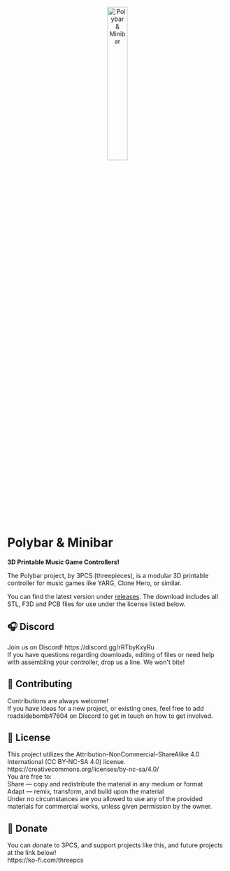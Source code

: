 <br/>
<div align="center">
<img src="https://imgur.com/fd4e615e-759c-47ea-a505-5b99f5a7001a" width="30%" alt="Polybar & Minibar">
</div>



# Polybar & Minibar
**3D Printable Music Game Controllers!**

The Polybar project, by 3PCS (threepieces), is a modular 3D printable controller for music games like YARG, Clone Hero, or similar.
  
You can find the latest version under [releases](https://github.com/roadsidebomb/Polybar-Minibar-3D-Print-Files/releases). The download includes all STL, F3D and PCB files for use under the license listed below.

## 🎧 Discord 

<p>Join us on Discord! https://discord.gg/rRTbyKxyRu<br /> 
If you have questions regarding downloads, editing of files or need help with assembling your controller, drop us a line. We won't bite!</p>

## 🔨 Contributing

<p>Contributions are always welcome!<br /> 
If you have ideas for a new project, or existing ones, feel free to add roadsidebomb#7604 on Discord to get in touch on how to get involved.</p>

## 💎 License

<p>This project utilizes the Attribution-NonCommercial-ShareAlike 4.0 International (CC BY-NC-SA 4.0) license.<br /> 
https://creativecommons.org/licenses/by-nc-sa/4.0/<br /> 
You are free to:<br /> 
Share — copy and redistribute the material in any medium or format<br /> 
Adapt — remix, transform, and build upon the material<br /> 
Under no circumstances are you allowed to use any of the provided materials for commercial works, unless given permission by the owner.</p>

## 💸 Donate

<p>You can donate to 3PCS, and support projects like this, and future projects at the link below!<br /> 
https://ko-fi.com/threepcs</p>

